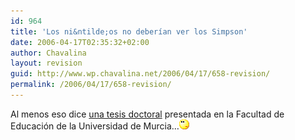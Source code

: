 ```yaml
---
id: 964
title: 'Los ni&ntilde;os no deberían ver los Simpson'
date: 2006-04-17T02:35:32+02:00
author: Chavalina
layout: revision
guid: http://www.wp.chavalina.net/2006/04/17/658-revision/
permalink: /2006/04/17/658-revision/
---
```

Al menos eso dice <a href="http://alberto666.blogspot.com/2006/04/los-nios-no-deberan-ver-los-simpson.html" target="_blank">una tesis doctoral</a> presentada en la Facultad de Educación de la Universidad de Murcia…![emo](/imagenes/emoticonos/pensativo.gif)